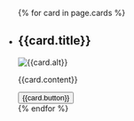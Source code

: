 
<ul class="usa-card-group">
  {% for card in page.cards %}
    <li class="usa-card tablet:grid-col-4">
      <div class="usa-card__container">
        <div class="usa-card__header">
          <h2 class="usa-card__heading">{{card.title}}</h2>
        </div>
      <div class="usa-card__media">
        <div class="usa-card__img">
          <img
            src="{{card.img}}"
            alt="{{card.alt}}"
          />
        </div>
      </div>
      <div class="usa-card__body">
        <p>
          {{card.content}}
        </p>
      </div>
      <div class="usa-card__footer">
        <button class="usa-button">{{card.button}}</button>
      </div>
    </div>
  </li>
{% endfor %}
</ul>